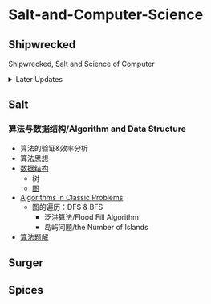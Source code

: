 # Salt-and-Computer-Science

## Shipwrecked

Shipwrecked, Salt and Science of Computer

<details>
<summary> Later Updates </summary>
- 同步数据结构目录
</details>

## Salt

### 算法与数据结构/Algorithm and Data Structure

- 算法的验证&效率分析
- 算法思想
- [数据结构](Algorithms/数据结构.md)
  - 树
  - [图](Algorithms/数据结构/Graph.md)
- [Algorithms in Classic Problems](Algorithms/Algorithms_in_Classic_Problems.md)
  - 图的遍历：DFS & BFS
    - 泛洪算法/Flood Fill Algorithm
    - 岛屿问题/the Number of Islands
- [算法题解](Algorithms/算法题解.md)

## Surger

## Spices
